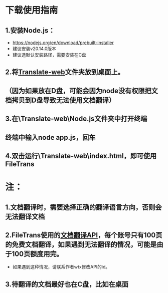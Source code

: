 # 下载使用指南

## 1.安装Node.js：
- https://nodejs.org/en/download/prebuilt-installer
- 建议安装v20.14.0版本
- 建议选默认安装路径，需要安装在C盘

## 2.将<a href="https://github.com/Peter9076/FileTrans/archive/refs/heads/main.zip">Translate-web</a>文件夹放到桌面上。
## （因为如果放在D盘，可能会因为node没有权限把文档拷贝到D盘导致无法使用文档翻译）

## 3.在\Translate-web\Node.js文件夹中打开终端
## 终端中输入node app.js，回车

## 4.双击运行\Translate-web\index.html，即可使用FileTrans

# 注：

## 1.文档翻译时，需要选择正确的翻译语言方向，否则会无法翻译文档

## 2.FileTrans使用的<a href="https://open.fanyigou.com/service/docAPI.html#page2">文档翻译API</a>，每个账号只有100页的免费文档翻译，如果遇到无法翻译的情况，可能是由于100页额度用完。
- 如果遇到这种情况，请联系作者wtx修改API的id。

## 3.待翻译的文档最好也在C盘，比如在桌面
